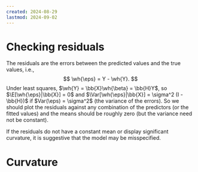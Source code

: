 ```yaml
---
created: 2024-08-29
lastmod: 2024-09-02
---
```


# Checking residuals 

The residuals are the errors between the predicted values and the true values, i.e., 
$$
\wh{\eps} = Y - \wh{Y}.
$$
Under least squares, $\wh{Y} = \bb{X}\wh{\beta} = \bb{H}Y$, so $\E[\wh{\eps}|\bb{X}] = 0$ and $\Var[\wh{\eps}|\bb{X}] = \sigma^2 (I - \bb{H})$ if $Var(\eps) = \sigma^2$ (the variance of the errors). So we should plot the residuals against any combination of the predictors (or the fitted values) and the means should be roughly zero (but the variance need not be constant). 

If the residuals do not have a constant mean or display significant curvature, it is suggestive that the model may be misspecified. 

# Curvature 

